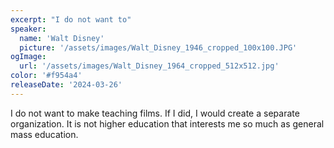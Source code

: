 ```yaml
---
excerpt: "I do not want to"
speaker:
  name: 'Walt Disney'
  picture: '/assets/images/Walt_Disney_1946_cropped_100x100.JPG'
ogImage:
  url: '/assets/images/Walt_Disney_1964_cropped_512x512.jpg'
color: '#f954a4'
releaseDate: '2024-03-26'
---
```

I do not want to make teaching films. If I did, I would create a separate organization. It is not higher education that interests me so much as general mass education.
